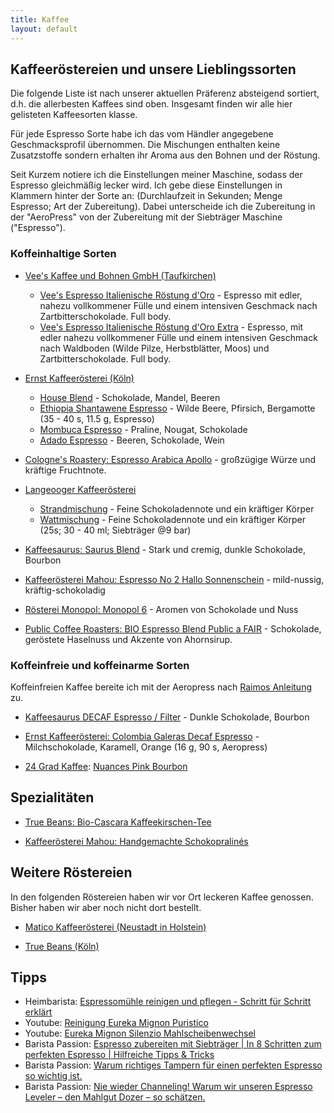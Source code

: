 ```yaml
---
title: Kaffee
layout: default
---
```

## Kaffeeröstereien und unsere Lieblingssorten

Die folgende Liste ist nach unserer aktuellen Präferenz absteigend sortiert, d.h. die allerbesten Kaffees sind oben. Insgesamt finden wir alle hier gelisteten Kaffeesorten klasse.

Für jede Espresso Sorte habe ich das vom Händler angegebene Geschmacksprofil übernommen. Die Mischungen enthalten keine Zusatzstoffe sondern erhalten ihr Aroma aus den Bohnen und der Röstung.

Seit Kurzem notiere ich die Einstellungen meiner Maschine, sodass der Espresso gleichmäßig lecker wird. Ich gebe diese Einstellungen in Klammern hinter der Sorte an: (Durchlaufzeit in Sekunden; Menge Espresso; Art der Zubereitung). Dabei unterscheide ich die Zubereitung in der "AeroPress" von der Zubereitung mit der Siebträger Maschine ("Espresso").

### Koffeinhaltige Sorten

- [Vee's Kaffee und Bohnen GmbH (Taufkirchen)](https://shop.vees-kaffee.com/de/index.html)
  - [Vee's Espresso Italienische Röstung d'Oro](https://vees-coffee.com/de/espresso-und-cappuccino/8-464-vee-s-espresso-italienische-roestung-d-oro-4260338291082.html) - Espresso mit edler, nahezu vollkommener Fülle und einem intensiven Geschmack nach Zartbitterschokolade. Full body.
  - [Vee's Espresso Italienische Röstung d'Oro Extra](https://vees-coffee.com/de/espresso-und-cappuccino/9-vee-s-espresso-italienische-roestung-d-oro-extra-4260338291099.html) - Espresso, mit edler nahezu vollkommener Fülle und einem intensiven Geschmack nach Waldboden (Wilde Pilze, Herbstblätter, Moos) und Zartbitterschokolade. Full body.

- [Ernst Kaffeerösterei (Köln)](https://www.ernst-kaffee.de/)
  - [House Blend](https://www.ernst-kaffee.de/produktdetail/?wpsg_action=showProdukt&produkt_id=86) - Schokolade, Mandel, Beeren
  - [Ethiopia Shantawene Espresso](https://www.ernst-kaffee.de/products/ethiopia-shantawene-espresso) - Wilde Beere, Pfirsich, Bergamotte (35 - 40 s, 11.5 g, Espresso)
  - [Mombuca Espresso](https://www.ernst-kaffee.de/produktdetail/?wpsg_action=showProdukt&produkt_id=189) - Praline, Nougat, Schokolade
  - [Adado Espresso](https://www.ernst-kaffee.de/produktdetail/?wpsg_action=showProdukt&produkt_id=210) - Beeren, Schokolade, Wein

- [Cologne's Roastery: Espresso Arabica Apollo](https://colognes-roastery.de/espresso/17/espresso-arabica-apollo?c=7) - großzügige Würze und kräftige Fruchtnote.

- [Langeooger Kaffeerösterei](https://www.langeooger.shop/)
  - [Strandmischung](https://www.langeooger.shop/p/langeooger-strandmischung) - Feine Schokoladennote und ein kräftiger Körper
  - [Wattmischung](https://www.langeooger.shop/p/langeooger-wattmischung) - Feine Schokoladennote und ein kräftiger Körper (25s; 30 - 40 ml; Siebträger @9 bar)

- [Kaffeesaurus: Saurus Blend](https://kaffeesaurus.com/produkt/saurus-blend) - Stark und cremig, dunkle Schokolade, Bourbon

- [Kaffeerösterei Mahou: Espresso No 2 Hallo Sonnenschein](https://www.mahou-coffeehouse.com/product-page/no-2-hallo-sonnenschein) - mild-nussig, kräftig-schokoladig

- [Rösterei Monopol: Monopol 6](https://kaffee-monopol.de/shop/kaffee/46-monopol-6.html) - Aromen von Schokolade und Nuss

- [Public Coffee Roasters: BIO Espresso Blend Public a FAIR](https://publiccoffeeroasters.com/produkt/espresso-blend-public-a-fair/) - Schokolade, geröstete Haselnuss und Akzente von Ahornsirup.

### Koffeinfreie und koffeinarme Sorten

Koffeinfreien Kaffee bereite ich mit der Aeropress nach [Raimos Anleitung](https://brewguide.acaia.co/Y20AuGD7zO) zu.

- [Kaffeesaurus DECAF Espresso / Filter](https://kaffeesaurus.com/produkt/decaf-espresso-filter) - Dunkle Schokolade, Bourbon

- [Ernst Kaffeerösterei: Colombia Galeras Decaf Espresso](https://www.ernst-kaffee.de/products/colombia-galeras-decaf-espresso) - Milchschokolade, Karamell, Orange (16 g, 90 s, Aeropress)

- [24 Grad Kaffee](https://www.24grad.net/kaffeeshop/): [Nuances Pink Bourbon](https://www.24grad.net/kaffeeshop/kaffee/suedamerika/kolumbien-nuances-pink-bourbon/)

## Spezialitäten

- [True Beans: Bio-Cascara Kaffeekirschen-Tee](https://truebeans.de/products/altstadt-rosterei-bio-cascara-kaffeekirschentee)

- [Kaffeerösterei Mahou: Handgemachte Schokopralinés](https://www.mahou-coffeehouse.com/product-page/handgemachte-schokotr%C3%BCffel)

## Weitere Röstereien

In den folgenden Röstereien haben wir vor Ort leckeren Kaffee genossen. Bisher haben wir aber noch nicht dort bestellt.

- [Matico Kaffeerösterei (Neustadt in Holstein)](https://matico-kaffeeroesterei.de/)

- [True Beans (Köln)](https://truebeans.de/)

## Tipps

- Heimbarista: [Espressomühle reinigen und pflegen - Schritt für Schritt erklärt](https://www.heimbarista.com/articles/9-espressomuhle-reinigen-und-pflegen-schritt-fur-schritt-erklart)
- Youtube: [Reinigung Eureka Mignon Puristico](https://www.youtube.com/watch?v=Hn42I3afsk8)
- Youtube: [Eureka Mignon Silenzio Mahlscheibenwechsel](https://www.youtube.com/watch?v=pbN2QR6eS_U)
- Barista Passion: [Espresso zubereiten mit Siebträger | In 8 Schritten zum perfekten Espresso | Hilfreiche Tipps & Tricks](https://www.barista-passione.de/espresso-zubereiten/)
- Barista Passion: [Warum richtiges Tampern für einen perfekten Espresso so wichtig ist.](https://www.barista-passione.de/richtig-tampern/)
- Barista Passion: [Nie wieder Channeling! Warum wir unseren Espresso Leveler – den Mahlgut Dozer – so schätzen.](https://www.barista-passione.de/mahlgut-dozer-espresso-leveler-kaffee-verteiler/)